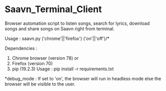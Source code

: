 # Saavn_Terminal_Client

Browser automation script to listen songs, search for lyrics, download songs and share songs on Saavn right from terminal.

Usage : saavn.py ('chrome'||'firefox') ('on'||'off')/*

Dependencies :
1) Chrome browser (version 78) or
2) Firefox (version 70)
3) pip (19.2.3)
   Usage : pip install -r requirements.txt
   
\*debug_mode : If set to 'on', the browser will run in headless mode else the browser will be visible to the user.
